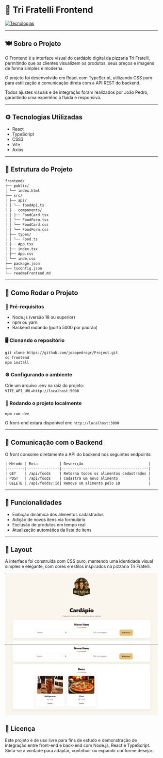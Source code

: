 # 🍕 Tri Fratelli Frontend

[![Tecnologias](https://skillicons.dev/icons?i=react,typescript,css,vite&theme=dark)](https://skillicons.dev)

---

## 🍽️ Sobre o Projeto

O Frontend é a interface visual do cardápio digital da pizzaria Tri Fratelli, permitindo que os clientes visualizem os produtos, seus preços e imagens de forma simples e moderna.

O projeto foi desenvolvido em React com TypeScript, utilizando CSS puro para estilização e comunicação direta com a API REST do backend.

Todos ajustes visuais e de integração foram realizados por João Pedro, garantindo uma experiência fluida e responsiva.

---

## ⚙️ Tecnologias Utilizadas

- React  
- TypeScript  
- CSS3  
- Vite  
- Axios  

---

## 🧩 Estrutura do Projeto
```
frontend/
├── public/
│ └── index.html
├── src/
│ ├── api/
│ │ └── foodApi.ts
│ ├── components/
│ │ ├── FoodCard.tsx
│ │ └── FoodForm.tsx
│ │ └── FoodCard.css
│ │ └── FoodForm.css
│ ├── types/
│ │ └── Food.ts
│ ├── App.tsx
│ ├── index.tsx
│ ├── App.css
│ └── inde.css
├── package.json
├── tsconfig.json
└── readmeFrontend.md
```

---

## 🚀 Como Rodar o Projeto

### 🧱 Pré-requisitos

- Node.js (versão 18 ou superior)  
- npm ou yarn  
- Backend rodando (porta 5000 por padrão)

### 🖥️ Clonando o repositório

```
git clone https://github.com/joaopedrogr/Project.git
cd frontend
npm install
```

### ⚙️ Configurando o ambiente

Crie um arquivo .env na raiz do projeto: `VITE_API_URL=http://localhost:5000`

### 🔧 Rodando o projeto localmente
```
npm run dev
```

O front-end estará disponível em: `http://localhost:3000`

---

## 📡 Comunicação com o Backend

O front consome diretamente a API do backend nos seguintes endpoints:
```
| Método | Rota          | Descrição                              |
|--------|---------------|----------------------------------------|
| GET    | /api/foods    | Retorna todos os alimentos cadastrados |
| POST   | /api/foods    | Cadastra um novo alimento              |
| DELETE | /api/foods/:id| Remove um alimento pelo ID             |
```

---

## 🧾 Funcionalidades

- Exibição dinâmica dos alimentos cadastrados
- Adição de novos itens via formulário
- Exclusão de produtos em tempo real
- Atualização automática da lista de itens

---

## 🎨 Layout

A interface foi construída com CSS puro, mantendo uma identidade visual simples e elegante, com cores e estilos inspirados na pizzaria Tri Fratelli.

![Tela Inicial](./assets/home.png)
![Formulário](./assets/cadastro.png)

## 📄 Licença

Este projeto é de uso livre para fins de estudo e demonstração de integração entre front-end e back-end com Node.js, React e TypeScript. Sinta-se à vontade para adaptar, contribuir ou expandir conforme desejar.

